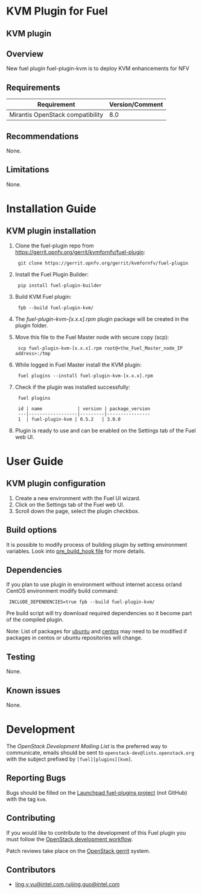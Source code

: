 KVM Plugin for Fuel
================================

KVM plugin
-----------------------

Overview
--------

New fuel plugin fuel-plugin-kvm is to deploy KVM enhancements for NFV

Requirements
------------

| Requirement                      | Version/Comment |
|----------------------------------|-----------------|
| Mirantis OpenStack compatibility | 8.0             |

Recommendations
---------------

None.

Limitations
-----------

None.

Installation Guide
==================

KVM plugin installation
----------------------------------------

1. Clone the fuel-plugin repo from https://gerrit.opnfv.org/gerrit/kvmfornfv/fuel-plugin:

        git clone https://gerrit.opnfv.org/gerrit/kvmfornfv/fuel-plugin

2. Install the Fuel Plugin Builder:

        pip install fuel-plugin-builder

3. Build KVM Fuel plugin:

        fpb --build fuel-plugin-kvm/

4. The *fuel-plugin-kvm-[x.x.x].rpm* plugin package will be created in the plugin folder.
  
5. Move this file to the Fuel Master node with secure copy (scp):

        scp fuel-plugin-kvm-[x.x.x].rpm root@<the_Fuel_Master_node_IP address>:/tmp

6. While logged in Fuel Master install the KVM plugin:

        fuel plugins --install fuel-plugin-kvm-[x.x.x].rpm

7. Check if the plugin was installed successfully:

        fuel plugins

        id | name             | version | package_version
        ---|------------------|---------|----------------
        1  | fuel-plugin-kvm | 0.5.2   | 3.0.0

8. Plugin is ready to use and can be enabled on the Settings tab of the Fuel web UI.


User Guide
==========

KVM plugin configuration
---------------------------------------------

1. Create a new environment with the Fuel UI wizard.
2. Click on the Settings tab of the Fuel web UI.
3. Scroll down the page, select the plugin checkbox. 


Build options
-------------

It is possible to modify process of building plugin by setting environment variables. Look into [pre_build_hook file](pre_build_hook) for more details.

Dependencies
------------

If you plan to use plugin in environment without internet access or/and CentOS environment modify build command:

     INCLUDE_DEPENDENCIES=true fpb --build fuel-plugin-kvm/

Pre build script will try download required dependencies so it become part of the compiled plugin.

Note: List of packages for [ubuntu](kvm_package/ubuntu/dependencies.txt) and [centos](kvm_package/centos/dependencies.txt) may need to be modified if packages in centos or ubuntu repositories will change.

Testing
-------

None.

Known issues
------------

None.



Development
===========

The *OpenStack Development Mailing List* is the preferred way to communicate,
emails should be sent to `openstack-dev@lists.openstack.org` with the subject
prefixed by `[fuel][plugins][kvm]`.

Reporting Bugs
--------------

Bugs should be filled on the [Launchpad fuel-plugins project](
https://bugs.launchpad.net/fuel-plugins) (not GitHub) with the tag `kvm`.


Contributing
------------

If you would like to contribute to the development of this Fuel plugin you must
follow the [OpenStack development workflow](
http://docs.openstack.org/infra/manual/developers.html#development-workflow).

Patch reviews take place on the [OpenStack gerrit](
https://review.openstack.org/#/q/status:open+project:stackforge/fuel-plugin-kvm,n,z)
system.

Contributors
------------

* ling.y.yu@intel.com,ruijing.guo@intel.com
